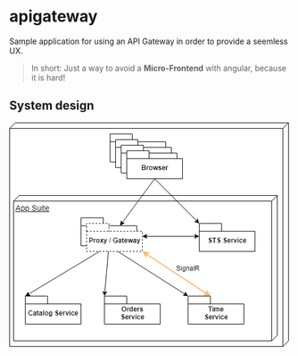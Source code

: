 # apigateway
Sample application for using an API Gateway in order to provide a seemless UX.

> In short: Just a way to avoid a **Micro-Frontend** with angular, because it is hard!

## System design

![System context](docs/assets/system-context.png)